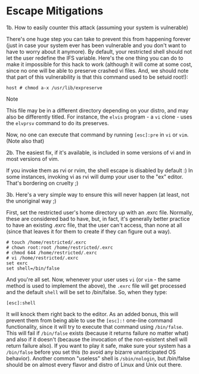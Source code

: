 # Escape Mitigations

1b. How to easily counter this attack (assuming your system is vulnerable)

There's one huge step you can take to prevent this from happening forever (just in case your system ever has been vulnerable and you don't want to have to worry about it anymore). By default, your restricted shell should not let the user redefine the IFS variable. Here's the one thing you can do to make it impossible for this hack to work (although it will come at some cost, since no one will be able to preserve crashed vi files. And, we should note that part of this vulnerability is that this command used to be setuid root!):

```
host # chmod a-x /usr/lib/expreserve
```

> [!NOTE]
>  This file may be in a different directory depending on your distro, and may also be differently titled. For instance, the `elvis` program - a `vi` clone - uses the `elvprsv` command to do its preserves.

Now, no one can execute that command by running `[esc]:pre` in `vi` or `vim`. (Note also that)

2b. The easiest fix, if it's available, is included in some versions of vi and in most versions of vim.

If you invoke them as rvi or rvim, the shell escape is disabled by default :) In some instances, invoking vi as rvi will dump your user to the "ex" editor. That's bordering on cruelty ;)

3b. Here's a very simple way to ensure this will never happen (at least, not the unoriginal way ;)

First, set the restricted user's home directory up with an .exrc file. Normally, these are considered bad to have, but, in fact, it's generally better practice to have an existing .exrc file, that the user can't access, than none at all (since that leaves it for them to create if they can figure out a way).

```
# touch /home/restricted/.exrc
# chown root:root /home/restricted/.exrc
# chmod 644 /home/restricted/.exrc
# vi /home/restricted/.exrc
set exrc
set shell=/bin/false
```

And you're all set. Now, whenever your user uses `vi` (or `vim` - the same method is used to implement the above), the `.exrc` file will get processed and the default `shell` will be set to /bin/false. So, when they type:

```
[esc]:shell
```

It will knock them right back to the editor. As an added bonus, this will prevent them from being able to use the `[esc]:!` one-line command functionality, since it will try to execute that command using `/bin/false`. This will fail if `/bin/false` exists (because it returns failure no matter what) and also if it doesn't (because the invocation of the non-existent shell will return failure also). If you want to play it safe, make sure your system has a `/bin/false` before you set this (to avoid any bizarre unanticipated OS behavior). Another common "useless" shell is `/sbin/nologin`, but /bin/false should be on almost every flavor and distro of Linux and Unix out there.